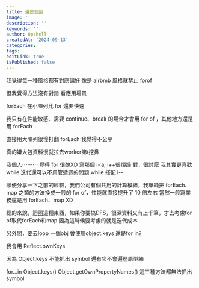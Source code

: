 ```yaml
---
title: 遍歷迴圈
image: ''
description: ''
keywords: ''
author: Opshell
createdAt: '2024-09-13'
categories: 
tags: 
editLink: true
isPublished: false
---
```

我覺得每一種風格都有對應偏好  像是 airbmb 風格就禁止 forof

但我覺得方法沒有對錯
看應用場景

forEach 在小陣列比 for 還要快速

我只有在性能敏感、需要 continue、break 的場合才會用 for of ，其他地方還是用 forEach

直接用大陣列很慢打翻 forEach 我覺得不公平

真的嫌大包資料慢就拉去worker嘛(挖鼻

我個人⋯⋯⋯
覺得 for 很醜XD
寫那個 i<a; i++很煩躁
對，很討厭
我其實更喜歡 while
迭代還可以不用管遞迴的問題
while 搭配 i--

順便分享一下之前的經驗，我們公司有個共用的計算模組，我單純把 forEach、map 之類的方法換成一般的 for of，性能就直接提升了 10 倍左右
當然一般寫業務還是用 forEach、map XD


總的來說，迴圈這種東西，如果你要搞DFS，很深資料又有上千筆，才去考慮for of取代forEach和map
因為這時候要考慮的就是迭代成本


另外問，要去loop 一個obj
會使用object.keys
還是for in?

我會用 Reflect.ownKeys

因為 Object.keys 不能抓出 symbol  還有它不會遍歷原型練

for...in
Object.keys()
Object.getOwnPropertyNames()
這三種方法都無法抓出symbol
